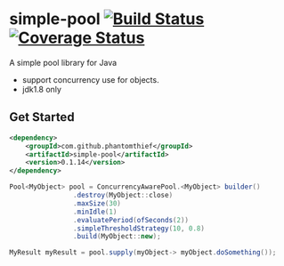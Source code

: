 simple-pool [![Build Status](https://travis-ci.org/PhantomThief/simple-pool.svg)](https://travis-ci.org/PhantomThief/simple-pool) [![Coverage Status](https://coveralls.io/repos/PhantomThief/simple-pool/badge.svg?branch=master&service=github)](https://coveralls.io/github/PhantomThief/simple-pool?branch=master)
=======================

A simple pool library for Java

* support concurrency use for objects. 
* jdk1.8 only

## Get Started

```xml
<dependency>
    <groupId>com.github.phantomthief</groupId>
    <artifactId>simple-pool</artifactId>
    <version>0.1.14</version>
</dependency>
```

```Java	
Pool<MyObject> pool = ConcurrencyAwarePool.<MyObject> builder()
                .destroy(MyObject::close)
                .maxSize(30)
                .minIdle(1)
                .evaluatePeriod(ofSeconds(2))
                .simpleThresholdStrategy(10, 0.8)
                .build(MyObject::new);

MyResult myResult = pool.supply(myObject-> myObject.doSomething());
```